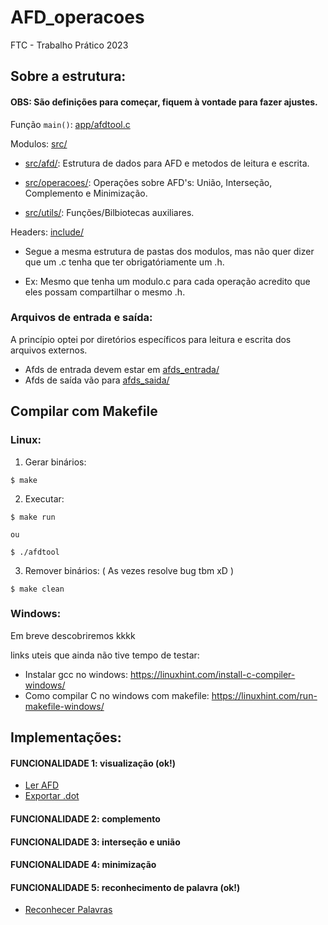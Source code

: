 # AFD_operacoes
FTC - Trabalho Prático 2023


## Sobre a estrutura:

  #### OBS: São definições para começar, fiquem à vontade para fazer ajustes.

  Função `main()`: [app/afdtool.c](./app/afdtool.c)

  Modulos: [src/](./src/)

   - [src/afd/](./src/afd): Estrutura de dados para AFD e metodos de leitura e escrita.

   - [src/operacoes/](./src/operacoes): Operações sobre AFD's: União, Interseção, Complemento e Minimização.
    
   - [src/utils/](./src/utils): Funções/Bilbiotecas auxiliares.
    


  Headers: [include/](./include)
    
   - Segue a mesma estrutura de pastas dos modulos, mas não quer dizer que um .c tenha que ter obrigatóriamente um .h.
    
   - Ex: Mesmo que tenha um modulo.c para cada operação acredito que eles possam compartilhar o mesmo .h.


  ### Arquivos de entrada e saída:

   A princípio optei por diretórios específicos para leitura e escrita dos arquivos externos.

   - Afds de entrada devem estar em [afds_entrada/](./afds_entrada/)
   - Afds de saída  vão para [afds_saida/](./afds_saida/)

## Compilar com Makefile

### Linux:
  
  1. Gerar binários:
    
    $ make

  2. Executar:
    
    $ make run
    
    ou
    
    $ ./afdtool

  3. Remover binários: ( As vezes resolve bug tbm xD )

    $ make clean

### Windows:

  Em breve descobriremos kkkk

  links uteis que ainda não tive tempo de testar:

   - Instalar gcc no windows: https://linuxhint.com/install-c-compiler-windows/
   - Como compilar C no windows com makefile: https://linuxhint.com/run-makefile-windows/


## Implementações:

  #### FUNCIONALIDADE 1: visualização (ok!)

  - [Ler AFD](./src/afd/leitura.c)
  - [Exportar .dot](./src/afd/exportar.c)


  #### FUNCIONALIDADE 2: complemento

  #### FUNCIONALIDADE 3: interseção e união

  #### FUNCIONALIDADE 4: minimização

  #### FUNCIONALIDADE 5: reconhecimento de palavra (ok!)
  - [Reconhecer Palavras](./src/operacoes/reconhecer_palavra.c)
